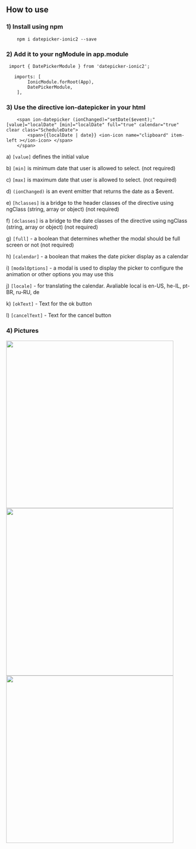 
## How to use ###

### 1) Install using npm ###

```
    npm i datepicker-ionic2 --save
```

### 2) Add it to your ngModule in app.module ###

```
 import { DatePickerModule } from 'datepicker-ionic2';
```
```
   imports: [
        IonicModule.forRoot(App),
        DatePickerModule,
    ],
```
### 3) Use the directive ion-datepicker in your html  ###
```
	<span ion-datepicker (ionChanged)="setDate($event);" [value]="localDate" [min]="localDate" full="true" calendar="true" clear class="ScheduleDate">
		<span>{{localDate | date}} <ion-icon name="clipboard" item-left ></ion-icon> </span>
	</span>
```
a) `[value]` defines the initial value

b) `[min]` is minimum date that user is allowed to select.  (not required)

c) `[max]` is maximum date that user is allowed to select.  (not required)

d) `(ionChanged)` is an event emitter that returns the date as a $event.

e) `[hclasses]` is a bridge to the header classes of the directive using ngClass (string, array or object)  (not required)

f) `[dclasses]` is a bridge to the date classes of the directive using ngClass (string, array or object)  (not required)

g) `[full]` - a boolean that determines whether the modal should be full screen or not (not required)

h) `[calendar]` - a boolean that makes the date picker display as a calendar

i) `[modalOptions]` - a modal is used to display the picker to configure the animation or other options you may use this

j) `[locale]` - for translating the calendar. Avaliable local is en-US, he-IL, pt-BR, ru-RU, de

k) `[okText]` - Text for the ok button

l) `[cancelText]` - Text for the cancel button


### 4) Pictures ###

<img src="https://i.gyazo.com/e82a0746522873dd7bdfa6753c077445.png" height="450">
<img src="https://i.gyazo.com/53282273f3d645a0af2f3035bc7a3b99.png" height="450">
<img src="https://i.gyazo.com/a896872c388637c97dc21f0bb0391820.png" height="450">
